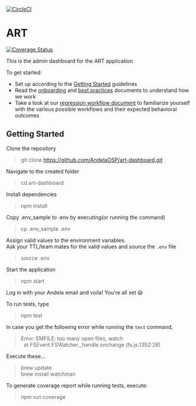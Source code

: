 [![CircleCI](https://circleci.com/gh/AndelaOSP/art-dashboard.svg?style=svg)](https://circleci.com/gh/AndelaOSP/art-dashboard)
# ART
[![Coverage Status](https://coveralls.io/repos/github/AndelaOSP/art-dashboard/badge.svg)](https://coveralls.io/github/AndelaOSP/art-dashboard)

This is the admin dashboard for the ART application

To get started:
  - Set up according to the [Getting Started](#getting-started) guidelines
  - Read the [onboarding](docs/onboarding.md) and [best practices](docs/best_practices) documents to understand how we work
  - Take a look at our [regression workflow document](docs/regression_workflow.md) to familiarize yourself with the various possible workflows and their expected behavioral outcomes

## Getting Started
Clone the repository
> git clone https://github.com/AndelaOSP/art-dashboard.git

Navigate to the created folder
> cd art-dashboard

Install dependencies
> npm install

Copy .env_sample to .env by executing(or running the command)
> cp .env_sample .env

Assign valid values to the environment variables.<br/>
Ask your TTL/team mates for the valid values and source the `.env` file
> source .env

Start the application
> npm start

Log in with your Andela email and voila! You're all set :smiley:

To run tests, type
> npm test

In case you get the following error while running the `test` command,
> Error: EMFILE: too many open files, watch <br/>
  &nbsp;&nbsp;at FSEvent.FSWatcher._handle.onchange (fs.js:1352:28)

Execute these...
> brew update <br/>
  brew install watchman

To generate coverage report while running tests, execute:
> npm run coverage
